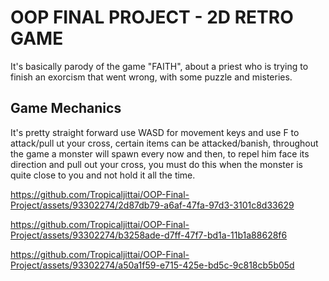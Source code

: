 # OOP FINAL PROJECT - 2D RETRO GAME
It's basically parody of the game "FAITH", about a priest who is trying to finish an exorcism that went wrong, with some puzzle and misteries.

## Game Mechanics
It's pretty straight forward use WASD for movement keys and use F to attack/pull ut your cross, certain items can be attacked/banish, throughout the game a monster will spawn every now and then, to repel him face its direction and pull out your cross, you must do this when the monster is quite close to you and not hold it all the time.


https://github.com/Tropicaljittai/OOP-Final-Project/assets/93302274/2d87db79-a6af-47fa-97d3-3101c8d33629



https://github.com/Tropicaljittai/OOP-Final-Project/assets/93302274/b3258ade-d7ff-47f7-bd1a-11b1a88628f6



https://github.com/Tropicaljittai/OOP-Final-Project/assets/93302274/a50a1f59-e715-425e-bd5c-9c818cb5b05d

